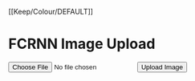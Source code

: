 [[Keep/Colour/DEFAULT]] 

<!DOCTYPE html>
<html lang="en">
<head>
    <meta charset="UTF-8">
    <meta name="viewport" content="width=device-width, initial-scale=1.0">
    <title>FCRNN Image Upload</title>
</head>
<body>
    <h1>FCRNN Image Upload</h1>
    <form action="/predict" method="post" enctype="multipart/form-data">
        <input type="file" name="image">
        <button type="submit">Upload Image</button>
    </form>
</body>
</html>



